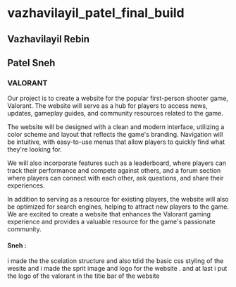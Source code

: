 # vazhavilayil_patel_final_build
## Vazhavilayil Rebin
## Patel Sneh
 
### VALORANT

Our project is to create a website for the popular first-person shooter game, Valorant. The website will serve as a hub for players to access news, updates, gameplay guides, and community resources related to the game.

The website will be designed with a clean and modern interface, utilizing a color scheme and layout that reflects the game's branding. Navigation will be intuitive, with easy-to-use menus that allow players to quickly find what they're looking for.

We will also incorporate features such as a leaderboard, where players can track their performance and compete against others, and a forum section where players can connect with each other, ask questions, and share their experiences.

In addition to serving as a resource for existing players, the website will also be optimized for search engines, helping to attract new players to the game. We are excited to create a website that enhances the Valorant gaming experience and provides a valuable resource for the game's passionate community.


#### Sneh :

i made the the scelation structure and also tdid the basic css styling of the wesite and i made the sprit image and logo for the website . and at last i put the logo of the valorant in the titie bar of the website 